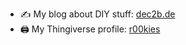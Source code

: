 * :writing_hand: My blog about DIY stuff: [dec2b.de](https://dec2b.de/)
* :printer: My Thingiverse profile: [r00kies](https://www.thingiverse.com/r00kies/designs)
